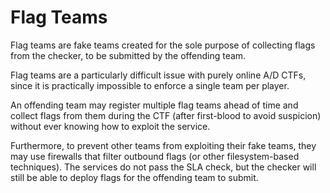 # Flag Teams

<span class=hltext>Flag teams are fake teams created for the sole purpose
of collecting flags from the checker, to be submitted by the offending team.</span>

Flag teams are a particularly difficult issue with purely online A/D CTFs,
since it is practically impossible to enforce a single team per player.

An offending team may register multiple flag teams ahead of time and collect
flags from them during the CTF (after first-blood to avoid suspicion)
without ever knowing how to exploit the service.

Furthermore, to prevent other teams from exploiting their fake teams, they may
use firewalls that filter outbound flags (or other filesystem-based techniques).
The services do not pass the SLA check, but the checker will still be able to
deploy flags for the offending team to submit.
